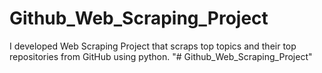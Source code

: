 # Github_Web_Scraping_Project
I developed Web Scraping Project that scraps top topics and their top repositories from GitHub using python.
"# Github_Web_Scraping_Project" 
